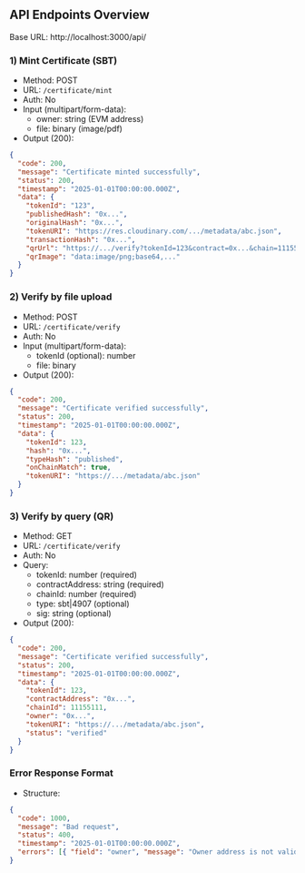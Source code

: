 ## API Endpoints Overview

Base URL: http://localhost:3000/api/

### 1) Mint Certificate (SBT)

- Method: POST
- URL: `/certificate/mint`
- Auth: No
- Input (multipart/form-data):
  - owner: string (EVM address)
  - file: binary (image/pdf)
- Output (200):

```json
{
  "code": 200,
  "message": "Certificate minted successfully",
  "status": 200,
  "timestamp": "2025-01-01T00:00:00.000Z",
  "data": {
    "tokenId": "123",
    "publishedHash": "0x...",
    "originalHash": "0x...",
    "tokenURI": "https://res.cloudinary.com/.../metadata/abc.json",
    "transactionHash": "0x...",
    "qrUrl": "https://.../verify?tokenId=123&contract=0x...&chain=11155111&type=sbt",
    "qrImage": "data:image/png;base64,..."
  }
}
```

### 2) Verify by file upload

- Method: POST
- URL: `/certificate/verify`
- Auth: No
- Input (multipart/form-data):
  - tokenId (optional): number
  - file: binary
- Output (200):

```json
{
  "code": 200,
  "message": "Certificate verified successfully",
  "status": 200,
  "timestamp": "2025-01-01T00:00:00.000Z",
  "data": {
    "tokenId": 123,
    "hash": "0x...",
    "typeHash": "published",
    "onChainMatch": true,
    "tokenURI": "https://.../metadata/abc.json"
  }
}
```

### 3) Verify by query (QR)

- Method: GET
- URL: `/certificate/verify`
- Auth: No
- Query:
  - tokenId: number (required)
  - contractAddress: string (required)
  - chainId: number (required)
  - type: sbt|4907 (optional)
  - sig: string (optional)
- Output (200):

```json
{
  "code": 200,
  "message": "Certificate verified successfully",
  "status": 200,
  "timestamp": "2025-01-01T00:00:00.000Z",
  "data": {
    "tokenId": 123,
    "contractAddress": "0x...",
    "chainId": 11155111,
    "owner": "0x...",
    "tokenURI": "https://.../metadata/abc.json",
    "status": "verified"
  }
}
```

### Error Response Format

- Structure:

```json
{
  "code": 1000,
  "message": "Bad request",
  "status": 400,
  "timestamp": "2025-01-01T00:00:00.000Z",
  "errors": [{ "field": "owner", "message": "Owner address is not valid", "value": "0x..." }]
}
```
